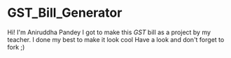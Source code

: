 # GST_Bill_Generator
Hi! I'm Aniruddha Pandey
I got to make this *GST* bill as a project by my teacher.
I done my best to make it look cool
Have a look and don't forget to fork ;)
